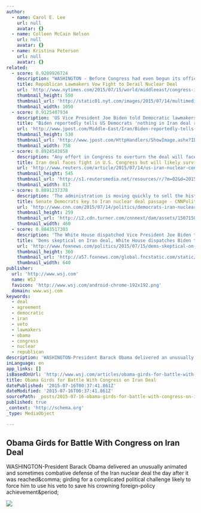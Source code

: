 ```yaml
---
author:
  - name: Carol E. Lee
    url: null
    avatar: {}
  - name: Colleen McCain Nelson
    url: null
    avatar: {}
  - name: Kristina Peterson
    url: null
    avatar: {}
related:
  - score: 0.9209926724
    description: "WASHINGTON - Before Congress had even begun its official review, Republican leaders vowed Tuesday to kill President Obama's nuclear accord with Iran, setting up a fierce fight to save the president's signature diplomatic achievement."
    title: Republican Lawmakers Vow Fight to Derail Nuclear Deal
    url: 'http://www.nytimes.com/2015/07/15/world/middleeast/congress-iran-nuclear-deal.html'
    thumbnail_height: 550
    thumbnail_url: 'http://static01.nyt.com/images/2015/07/14/multimedia/congress-reax-iran-deal/congress-reax-iran-deal-facebookJumbo.jpg'
    thumbnail_width: 1050
  - score: 0.9125407934
    description: 'US Vice President Joe Biden told Democratic lawmakers on Wednesday that nothing in the nuclear deal with Iran removes the option of military action, Representative Steve Israel said. Israel told reporters outside the caucus room where Biden met lawmakers in the US Capitol that the vice president said "nothing in this agreement takes the military option off the table."'
    title: "Biden reportedly tells US Democrats 'nothing in Iran deal removes military option'"
    url: 'http://www.jpost.com/Middle-East/Iran/Biden-reportedly-tells-US-Democrats-nothing-in-Iran-deal-removes-military-option-409093'
    thumbnail_height: 530
    thumbnail_url: 'http://www.jpost.com/HttpHandlers/ShowImage.ashx?ID=273328'
    thumbnail_width: 758
  - score: 0.8924543858
    description: "Any effort in Congress to overturn the deal will face an uphill fight. Republicans have majorities in both the House of Representatives and Senate, but they would need the support of dozens of President Barack Obama's fellow Democrats to sustain a \"resolution of disapproval\" that could cripple a deal."
    title: Iran deal faces fight in U.S. Congress but will likely survive
    url: 'http://www.reuters.com/article/2015/07/14/us-iran-nuclear-congress-process-idUSKCN0PO1HJ20150714'
    thumbnail_height: 545
    thumbnail_url: 'http://s1.reutersmedia.net/resources/r/?m=02&d=20150714&t=2&i=1064277943&w=&fh=545px&fw=&ll=&pl=&r=LYNXNPEB6D0LA'
    thumbnail_width: 817
  - score: 0.8891237378
    description: 'The administration is moving quickly to sell the historic nuclear deal to Democrats who are worried that the accord could leave Israel vulnerable without winning enough concessions from Iran. A series of public and private, classified briefings begins on Wednesday when Vice President Joe Biden, at the request of House Minority Leader Nancy Pelosi, will discuss the agreement with House Democrats.'
    title: Senate Democrats key to Iran nuclear deal passage - CNNPolitics.com
    url: 'http://www.cnn.com/2015/07/14/politics/democrats-iran-nuclear-deal-obama/index.html'
    thumbnail_height: 259
    thumbnail_url: 'http://i2.cdn.turner.com/cnnnext/dam/assets/150715061704-schumer-cardin-menendez-large-169.jpg'
    thumbnail_width: 460
  - score: 0.8843517303
    description: 'The White House dispatched Vice President Joe Biden to Capitol Hill Wednesday to sell Democrats on the newly announced Iran nuclear deal, as several influential members voiced reservations about giving it their seal of approval in a vital vote this fall.'
    title: 'Dems skeptical on Iran deal, White House dispatches Biden to sell it'
    url: 'http://www.foxnews.com/politics/2015/07/15/dems-skeptical-on-iran-deal-white-house-dispatches-biden-to-sell-it/'
    thumbnail_height: 360
    thumbnail_url: 'http://a57.foxnews.com/global.fncstatic.com/static/managed/img/fn2/video/0/0/071415_sr_menendez_640.jpg'
    thumbnail_width: 640
publisher:
  url: 'http://www.wsj.com'
  name: WSJ
  favicon: 'http://www.wsj.com/android-chrome-192x192.png'
  domain: www.wsj.com
keywords:
  - deal
  - agreement
  - democratic
  - iran
  - veto
  - lawmakers
  - obama
  - congress
  - nuclear
  - republican
description: 'WASHINGTON-President Barack Obama delivered an unusually animated and sometimes combative defense of the Iran nuclear deal the day after it was reached, girding for a complicated political challenge likely to force him to use his veto to save his crowning foreign-policy achievement.'
inLanguage: en
app_links: []
isBasedOnUrl: 'http://www.wsj.com/articles/obama-girds-for-battle-with-congress-on-iran-deal-1437005023'
title: Obama Girds for Battle With Congress on Iran Deal
datePublished: '2015-07-16T00:37:41.861Z'
dateModified: '2015-07-16T00:37:41.861Z'
sourcePath: _posts/2015-07-16-obama-girds-for-battle-with-congress-on-iran-deal.md
published: true
_context: 'http://schema.org'
_type: MediaObject

---
```

<article style=""><h1>Obama Girds for Battle With Congress on Iran Deal</h1><p>WASHINGTON-President Barack Obama delivered an unusually animated and sometimes combative defense of the Iran nuclear deal the day after it was reached&amp;comma; girding for a complicated political challenge likely to force him to use his veto to save his crowning foreign-policy achievement&amp;period;</p><img src="http://si.wsj.net/public/resources/images/WO-AX173_USIRAN_G_20150715192008.jpg" /></article>